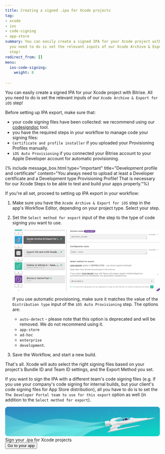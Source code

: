 ```yaml
---
title: Creating a signed .ipa for Xcode projects
tag:
- xcode
- ios
- code-signing
- app-store
summary: You can easily create a signed IPA for your Xcode project with Bitrise. All
  you need to do is set the relevant inputs of our Xcode Archive & Export for iOS
  step!
redirect_from: []
menu:
  ios-code-signing:
    weight: 8

---
```

You can easily create a signed IPA for your Xcode project with Bitrise. All you need to do is set the relevant inputs of our `Xcode Archive & Export for iOS` step!

Before setting up IPA export, make sure that:

* your code signing files have been collected: we recommend using our [codesigndoc](https://github.com/bitrise-tools/codesigndoc) tool.
* you have the required steps in your workflow to manage code your signing files:
* `Certificate and profile installer` if you uploaded your Provisioning Profiles manually.
* `iOS Auto Provisioning` if you connected your Bitrise account to your Apple Developer account for automatic provisioning.

{% include message_box.html type="important" title="Development profile and certificate" content="You always need to upload at least a Developer certificate and a Development type Provisioning Profile! That is necessary for our Xcode Steps to be able to test and build your apps properly."%}

If you're all set, proceed to setting up IPA export in your workflow:

1. Make sure you have the `Xcode Archive & Export for iOS` step in the app's Workflow Editor, depending on your project type. Select your step.
2. Set the `Select method for export` input of the step to the type of code signing you want to use.

   ![Select export method for Xcode Archive for iOS](/img/code-signing/ios-code-signing/xcode-archive-export-method.png)

   If you use automatic provisioning, make sure it matches the value of the `Distribution type` input of the `iOS Auto Provisioning` step. The options are:
   * `auto-detect` - please note that this option is deprecated and will be removed. We do not recommend using it.
   * `app-store`
   * `ad-hoc`
   * `enterprise`
   * `development`.
3. Save the Workflow, and start a new build.

That's all. Xcode will auto select the right signing files based on your project's Bundle ID and
Team ID settings, and the Export Method you set.

If you want to sign the IPA with a different team's code signing files (e.g.
if you use your company's code signing for internal builds, but your client's
code signing files for App Store distribution), all you have to do is to set
the `The Developer Portal team to use for this export` option as well (in addition
to the `Select method for export`).

<div class="banner">
	<img src="/assets/images/banner-bg-888x170.png" style="border: none;">
	<div class="deploy-text">Sign your .ipa for Xcode projects</div>
	<a target="_blank" href="https://app.bitrise.io/dashboard/builds"><button class="button">Go to your app</button></a>
</div>